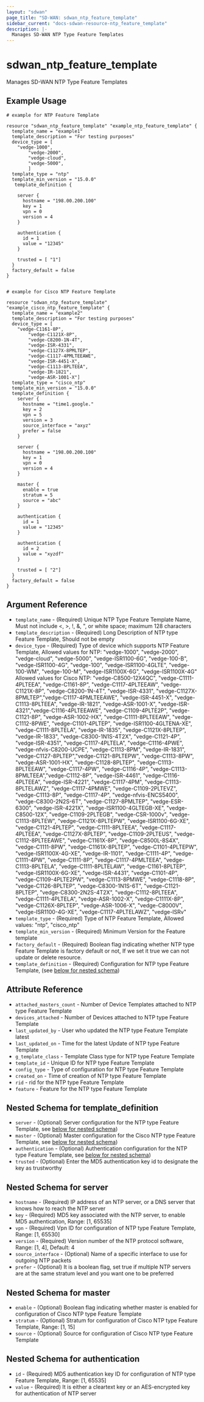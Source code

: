 ```yaml
---
layout: "sdwan"
page_title: "SD-WAN: sdwan_ntp_feature_template"
sidebar_current: "docs-sdwan-resource-ntp_feature_template"
description: |-
  Manages SD-WAN NTP Type Feature Templates
---
```


# sdwan_ntp_feature_template #
Manages SD-WAN NTP Type Feature Templates

## Example Usage ##

```hcl
# example for NTP Feature Template

resource "sdwan_ntp_feature_template" "example_ntp_feature_template" {  
  template_name = "example1"
  template_description = "For testing purposes"
  device_type = [	
    "vedge-1000",
		"vedge-2000",
		"vedge-cloud",
		"vedge-5000",
		]    
  template_type = "ntp"
  template_min_version = "15.0.0"
   template_definition {   
   
    server {
      hostname = "198.00.200.100"     
      key = 1
      vpn = 0
      version = 4 
    }

    authentication {
      id = 1
      value = "12345"
    }
   
    trusted = [ "1"]
  }
  factory_default = false
}


# example for Cisco NTP Feature Template

resource "sdwan_ntp_feature_template" "example_cisco_ntp_feature_template" {
  template_name = "example2"
  template_description = "For testing purposes"
  device_type = [
    "vedge-C1161-8P",
		"vedge-C1121X-8P",
		"vedge-C8200-1N-4T",
		"vedge-ISR-4331",
		"vedge-C1127X-8PMLTEP",
		"vedge-C1117-4PMLTEEAWE",
		"vedge-ISR-4451-X",
		"vedge-C1113-8PLTEEA",
		"vedge-IR-1821",
		"vedge-ASR-1001-X"]
  template_type = "cisco_ntp"
  template_min_version = "15.0.0"
  template_definition {      
    server {
      hostname = "time1.google."  
      key = 2    
      vpn = 5
      version = 3
      source_interface = "axyz"
      prefer = false
    }

    server {
      hostname = "198.00.200.100"     
      key = 1
      vpn = 0
      version = 4 
    }

    master {
      enable = true
      stratum = 5
      source = "abc"
    }

    authentication {
      id = 1
      value = "12345"
    }

    authentication {
      id = 2
      value = "xyzdf"
    }

    trusted = [ "2"]
  }
  factory_default = false
}
```


## Argument Reference ##

* `template_name` - (Required) Unique NTP Type Feature Template Name, Must not include <, >, !, &, ", or white space; maximum 128 characters
* `template_description` - (Required) Long Description of NTP type Feature Template, Should not be empty
* `device_type` - (Required) Type of device which supports NTP Feature Template, Allowed values for NTP: "vedge-1000", "vedge-2000", "vedge-cloud", "vedge-5000", "vedge-ISR1100-6G", "vedge-100-B", "vedge-ISR1100-4G", "vedge-100", "vedge-ISR1100-4GLTE", "vedge-100-WM", "vedge-100-M", "vedge-ISR1100X-6G", "vedge-ISR1100X-4G" 
Allowed values for Cisco NTP: "vedge-C8500-12X4QC", "vedge-C1111-4PLTEEA", "vedge-C1161-8P", "vedge-C1117-4PLTEEAW", "vedge-C1121X-8P", "vedge-C8200-1N-4T", "vedge-ISR-4331", "vedge-C1127X-8PMLTEP","vedge-C1117-4PMLTEEAWE", "vedge-ISR-4451-X", "vedge-C1113-8PLTEEA", "vedge-IR-1821", "vedge-ASR-1001-X", "vedge-ISR-4321","vedge-C1116-4PLTEEAWE", "vedge-C1109-4PLTE2P", "vedge-C1121-8P", "vedge-ASR-1002-HX", "vedge-C1111-8PLTEEAW", "vedge-C1112-8PWE", "vedge-C1101-4PLTEP",  "vedge-ISR1100-4GLTENA-XE", "vedge-C1111-8PLTELA", "vedge-IR-1835", "vedge-C1121X-8PLTEP", "vedge-IR-1833", "vedge-C8300-1N1S-4T2X", "vedge-C1121-4P", "vedge-ISR-4351", "vedge-C1117-4PLTELA", "vedge-C1116-4PWE", "vedge-nfvis-C8200-UCPE", "vedge-C1113-8PM", "vedge-IR-1831", "vedge-C1127-8PLTEP","vedge-C1121-8PLTEPW", "vedge-C1113-8PW", "vedge-ASR-1001-HX", "vedge-C1128-8PLTEP", "vedge-C1113-8PLTEEAW", "vedge-C1117-4PW", "vedge-C1116-4P", "vedge-C1113-8PMLTEEA","vedge-C1112-8P", "vedge-ISR-4461", "vedge-C1116-4PLTEEA", "vedge-ISR-4221", "vedge-C1117-4PM", "vedge-C1113-8PLTELAWZ", "vedge-C1117-4PMWE", "vedge-C1109-2PLTEVZ", "vedge-C1113-8P", "vedge-C1117-4P", "vedge-nfvis-ENCS5400", "vedge-C8300-2N2S-6T", "vedge-C1127-8PMLTEP", "vedge-ESR-6300", "vedge-ISR-4221X", "vedge-ISR1100-4GLTEGB-XE", "vedge-C8500-12X", "vedge-C1109-2PLTEGB", "vedge-CSR-1000v", "vedge-C1113-8PLTEW", "vedge-C1121X-8PLTEPW", "vedge-ISR1100-6G-XE", "vedge-C1121-4PLTEP", "vedge-C1111-8PLTEEA", "vedge-C1117-4PLTEEA", "vedge-C1127X-8PLTEP", "vedge-C1109-2PLTEUS", "vedge-C1112-8PLTEEAWE", "vedge-C1161X-8P", "vedge-C8500L-8S4X", "vedge-C1111-8PW", "vedge-C1161X-8PLTEP", "vedge-C1101-4PLTEPW", "vedge-ISR1100X-4G-XE", "vedge-IR-1101", "vedge-C1111-4P", "vedge-C1111-4PW",   "vedge-C1111-8P", "vedge-C1117-4PMLTEEA", "vedge-C1113-8PLTELA", "vedge-C1111-8PLTELAW", "vedge-C1161-8PLTEP", "vedge-ISR1100X-6G-XE", "vedge-ISR-4431", "vedge-C1101-4P", "vedge-C1109-4PLTE2PW", "vedge-C1113-8PMWE", "vedge-C1118-8P", "vedge-C1126-8PLTEP", "vedge-C8300-1N1S-6T", "vedge-C1121-8PLTEP", "vedge-C8300-2N2S-4T2X", "vedge-C1112-8PLTEEA",
"vedge-C1111-4PLTELA", "vedge-ASR-1002-X", "vedge-C1111X-8P", "vedge-C1126X-8PLTEP", "vedge-ASR-1006-X", "vedge-C8000V", "vedge-ISR1100-4G-XE", "vedge-C1117-4PLTELAWZ", "vedge-ISRv"
* `template_type` - (Required) Type of NTP Feature Template, Allowed values: "ntp", "cisco_ntp"
* `template_min_version` - (Required) Minimum Version for the Feature template
* `factory_default` - (Required) Boolean flag indicating whether NTP type Feature Template is factory default or not, If we set it true we can not update or delete resource.
* `template_definition` - (Required) Configuration for NTP type Feature Template, (see [below for nested schema](#nestedblock--template_definition))

## Attribute Reference ##

* `attached_masters_count` - Number of Device Templates attached to NTP type Feature Template
* `devices_attached` - Number of Devices attached to NTP type Feature Template
* `last_updated_by` - User who updated the NTP type Feature Template latest
* `last_updated_on` - Time for the latest Update of NTP type Feature Template
* `g_template_class` - Template Class type for NTP type Feature Template
* `template_id` - Unique ID for NTP type Feature Template
* `config_type` - Type of configuration for NTP type Feature Template
* `created_on` - Time of creation of NTP type Feature Template
* `rid` - rid for the NTP type Feature Template
* `feature` - Feature for the NTP type Feature Template

<a id="nestedblock--template_definition"></a>
## Nested Schema for template_definition
* `server` - (Optional) Server configuration for the NTP type Feature Template, see [below for nested schema](#nestedblock--server))
* `master` - (Optional) Master configuration for the Cisco NTP type Feature Template, see [below for nested schema](#nestedblock--master))
* `authentication` - (Optional) Authentication configuration for the NTP type Feature Template, see [below for nested schema](#nestedblock--authentication))
* `trusted` - (Optional) Enter the MD5 authentication key id to designate the key as trustworthy

<a id="nestedblock--server"></a>
## Nested Schema for server
* `hostname` - (Required) IP address of an NTP server, or a DNS server that knows how to reach the NTP server
* `key` - (Required) MD5 key associated with the NTP server, to enable MD5 authentication, Range: [1, 65535]
* `vpn` - (Required) Vpn ID for configuration of NTP type Feature Template, Range: [1, 65530]
* `version` - (Required) Version number of the NTP protocol software, Range: [1, 4], Default: 4
* `source_interface` - (Optional) Name of a specific interface to use for outgoing NTP packets
* `prefer` - (Optional) It is a boolean flag, set true if multiple NTP servers are at the same stratum level and you want one to be preferred

<a id="nestedblock--master"></a>
## Nested Schema for master
* `enable` - (Optional) Boolean flag indicating whether master is enabled for configuration of Cisco NTP type Feature Template
* `stratum` - (Optional) Stratum for configuration of Cisco NTP type Feature Template, Range: [1, 15] 
* `source` - (Optional) Source for configuration of Cisco NTP type Feature Template

<a id="nestedblock--authentication"></a>
## Nested Schema for authentication
* `id` - (Required) MD5 authentication key ID for configuration of NTP type Feature Template, Range: [1, 65535]
* `value` - (Required) It is either a cleartext key or an AES-encrypted key for authentication of NTP server